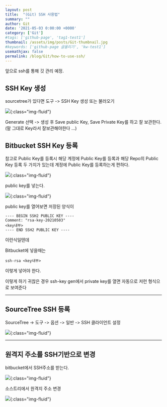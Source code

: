 ```yaml
---
layout: post
title:  "(Git) SSH 사용법"
summary: ""
author: Git
date: '2021-05-03 0:00:00 +0000'
category: ['Git']
#tags: ['github-page', 'tag1-test1']
thumbnail: /assets/img/posts/Git-thumbnail.jpg
#keywords: ['github-page 글올리기', 'kw-test1']
usemathjax: false
permalink: /blog/Git/how-to-use-ssh/
---
```


앞으로 ssh를 통해 깃 관리 예정.

## SSH Key 생성

sourcetree가 있다면 도구 -> SSH Key 생성 또는 불러오기

![](/assets/img/posts/Git/how-to-use-ssh-1.PNG){:class="img-fluid"}

Generate 선택 -> 생성 후 Save public Key, Save Private Key를 하고 잘 보관한다.<br>
(말 그대로 Key라서 잘보관해야한다 ...)

## Bitbucket SSH Key 등록

참고로 Public Key를 등록시 해당 계정에 Public Key를 등록과 해당 Repo의 Public Key 등록 두 가지가 있는데 계정에 Public Key를 등록하는게 편하다.

![](/assets/img/posts/Git/how-to-use-ssh-2.PNG){:class="img-fluid"}

public key를 넣는다.

![](/assets/img/posts/Git/how-to-use-ssh-3.PNG){:class="img-fluid"}

public key를 열어보면 저장된 양식이

```
---- BEGIN SSH2 PUBLIC KEY ----
Comment: "rsa-key-20210503"
<key내부>
---- END SSH2 PUBLIC KEY ----
```

이런식일텐데

Bitbucket에 넣을때는

```
ssh-rsa <key내부>
```

이렇게 넣어야 한다.

이렇게 하기 귀찮은 경우 ssh-key gen에서 private key를 열면 자동으로 저런 형식으로 보여준다

---

## SourceTree SSH 등록

SourceTree -> 도구 -> 옵션 -> 일반 -> SSH 클라이언트 설정

![](/assets/img/posts/Git/how-to-use-ssh-4.PNG){:class="img-fluid"}

---

## 원격지 주소를 SSH기반으로 변경

bitbucket에서 SSH주소를 받는다.

![](/assets/img/posts/Git/how-to-use-ssh-5.PNG){:class="img-fluid"}

소스트리에서 원격지 주소 변경

![](/assets/img/posts/Git/how-to-use-ssh-6.PNG){:class="img-fluid"}